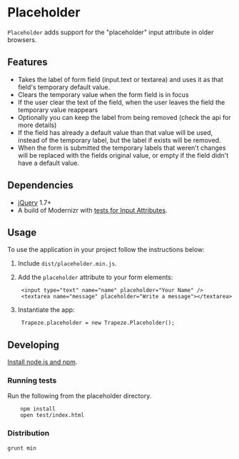 Placeholder
===========

`Placeholder` adds support for the "placeholder" input attribute in older
browsers.


Features
--------

- Takes the label of form field (input.text or textarea) and uses it as that
  field's temporary default value.
- Clears the temporary value when the form field is in focus
- If the user clear the text of the field, when the user leaves the field the
  temporary value reappears
- Optionally you can keep the label from being removed (check the api for more
  details)
- If the field has already a default value than that value will be used,
  instead of the temporary label, but the label if exists will be removed.
- When the form is submitted the temporary labels that weren't changes will be
  replaced with the fields original value, or empty if the field didn't have a
  default value.


Dependencies
------------

* [jQuery](http://jquery.com/) 1.7+
* A build of Modernizr with [tests for Input
  Attributes](http://modernizr.com/download/#-input).


Usage
-----

To use the application in your project follow the instructions below:

1. Include `dist/placeholder.min.js`.

1. Add the `placeholder` attribute to your form elements:

        <input type="text" name="name" placeholder="Your Name" />
        <textarea name="message" placeholder="Write a message"></textarea>

1. Instantiate the app:

        Trapeze.placeholder = new Trapeze.Placeholder();


Developing
----------

[Install node.js and npm](http://nodejs.org/#download).


### Running tests

Run the following from the placeholder directory.

        npm install
        open test/index.html

### Distribution

    grunt min
